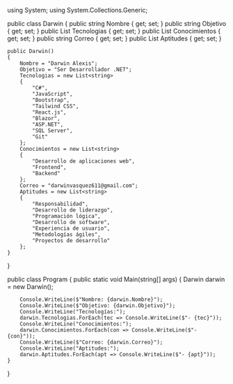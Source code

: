 using System;
using System.Collections.Generic;

public class Darwin
{
    public string Nombre { get; set; }
    public string Objetivo { get; set; }
    public List<string> Tecnologias { get; set; }
    public List<string> Conocimientos { get; set; }
    public string Correo { get; set; }
    public List<string> Aptitudes { get; set; }

    public Darwin()
    {
        Nombre = "Darwin Alexis";
        Objetivo = "Ser Desarrollador .NET";
        Tecnologias = new List<string>
        {
            "C#",
            "JavaScript",
            "Bootstrap",
            "Tailwind CSS",
            "React.js",
            "Blazor",
            "ASP.NET",
            "SQL Server",
            "Git"
        };
        Conocimientos = new List<string>
        {
            "Desarrollo de aplicaciones web",
            "Frontend",
            "Backend"
        };
        Correo = "darwinvasquez611@gmail.com";
        Aptitudes = new List<string>
        {
            "Responsabilidad",
            "Desarrollo de liderazgo",
            "Programación lógica",
            "Desarrollo de software",
            "Experiencia de usuario",
            "Metodologías ágiles",
            "Proyectos de desarrollo"
        };
    }
}

public class Program
{
    public static void Main(string[] args)
    {
        Darwin darwin = new Darwin();

        Console.WriteLine($"Nombre: {darwin.Nombre}");
        Console.WriteLine($"Objetivo: {darwin.Objetivo}");
        Console.WriteLine("Tecnologías:");
        darwin.Tecnologias.ForEach(tec => Console.WriteLine($"- {tec}"));
        Console.WriteLine("Conocimientos:");
        darwin.Conocimientos.ForEach(con => Console.WriteLine($"- {con}"));
        Console.WriteLine($"Correo: {darwin.Correo}");
        Console.WriteLine("Aptitudes:");
        darwin.Aptitudes.ForEach(apt => Console.WriteLine($"- {apt}"));
    }
}
